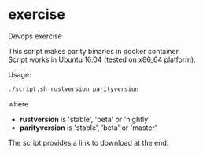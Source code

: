 # exercise

Devops exercise

This script makes parity binaries in docker container.<br/>
Script works in Ubuntu 16.04 (tested on x86_64 platform).

Usage: 
  ```sh
  ./script.sh rustversion parityversion
  ```
where 

<ul>
<li><b>rustversion</b> is 'stable', 'beta' or 'nightly'</li>
<li><b>parityversion</b> is 'stable', 'beta' or 'master'</li>
</ul>


The script provides a link to download at the end.

